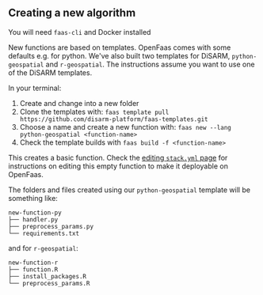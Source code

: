 ## Creating a new algorithm

You will need `faas-cli` and Docker installed

New functions are based on templates. OpenFaas comes with some defaults e.g. for python. We've also built two templates for DiSARM, `python-geospatial` and `r-geospatial`. The instructions assume you want to use one of the DiSARM templates.

In your terminal:

1. Create and change into a new folder
1. Clone the templates with: `faas template pull https://github.com/disarm-platform/faas-templates.git`
1. Choose a name and create a new function with: `faas new --lang python-geospatial <function-name>`
1. Check the template builds with `faas build -f <function-name>`

This creates a basic function. Check the [editing `stack.yml` page](api-docs/creating-and-deploying-functions/editing-stack-yml.md) for instructions on editing this empty function to make it deployable on OpenFaas.

The folders and files created using our `python-geospatial` template will be something like: 

```
new-function-py
├── handler.py
├── preprocess_params.py
└── requirements.txt
```

and for `r-geospatial`:

```
new-function-r
├── function.R
├── install_packages.R
└── preprocess_params.R
```
